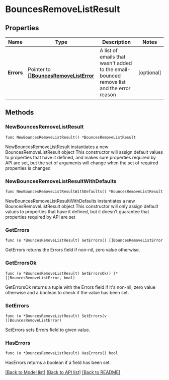 # BouncesRemoveListResult

## Properties

Name | Type | Description | Notes
------------ | ------------- | ------------- | -------------
**Errors** | Pointer to [**[]BouncesRemoveListError**](BouncesRemoveListError.md) | A list of emails that wasn&#39;t added to the email-bounced remove list and the error reason | [optional] 

## Methods

### NewBouncesRemoveListResult

`func NewBouncesRemoveListResult() *BouncesRemoveListResult`

NewBouncesRemoveListResult instantiates a new BouncesRemoveListResult object
This constructor will assign default values to properties that have it defined,
and makes sure properties required by API are set, but the set of arguments
will change when the set of required properties is changed

### NewBouncesRemoveListResultWithDefaults

`func NewBouncesRemoveListResultWithDefaults() *BouncesRemoveListResult`

NewBouncesRemoveListResultWithDefaults instantiates a new BouncesRemoveListResult object
This constructor will only assign default values to properties that have it defined,
but it doesn't guarantee that properties required by API are set

### GetErrors

`func (o *BouncesRemoveListResult) GetErrors() []BouncesRemoveListError`

GetErrors returns the Errors field if non-nil, zero value otherwise.

### GetErrorsOk

`func (o *BouncesRemoveListResult) GetErrorsOk() (*[]BouncesRemoveListError, bool)`

GetErrorsOk returns a tuple with the Errors field if it's non-nil, zero value otherwise
and a boolean to check if the value has been set.

### SetErrors

`func (o *BouncesRemoveListResult) SetErrors(v []BouncesRemoveListError)`

SetErrors sets Errors field to given value.

### HasErrors

`func (o *BouncesRemoveListResult) HasErrors() bool`

HasErrors returns a boolean if a field has been set.


[[Back to Model list]](../README.md#documentation-for-models) [[Back to API list]](../README.md#documentation-for-api-endpoints) [[Back to README]](../README.md)


